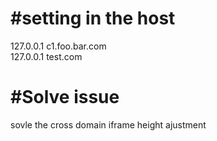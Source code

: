 #setting in the host
====
127.0.0.1 c1.foo.bar.com<br/>
127.0.0.1 test.com

#Solve issue
====
sovle the cross domain iframe height ajustment